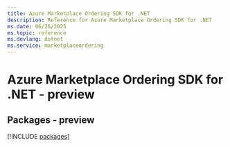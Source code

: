 ```yaml
---
title: Azure Marketplace Ordering SDK for .NET
description: Reference for Azure Marketplace Ordering SDK for .NET
ms.date: 06/26/2025
ms.topic: reference
ms.devlang: dotnet
ms.service: marketplaceordering
---
```

# Azure Marketplace Ordering SDK for .NET - preview
## Packages - preview
[!INCLUDE [packages](marketplace-ordering-index.md)]